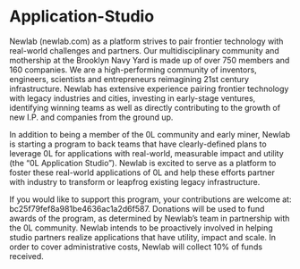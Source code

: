 # Application-Studio

Newlab (newlab.com) as a platform strives to pair frontier technology with real-world challenges and partners. Our multidisciplinary community and mothership at the Brooklyn Navy Yard is made up of over 750 members and 160 companies. We are a high-performing community of inventors, engineers, scientists and entrepreneurs reimagining 21st century infrastructure. Newlab has extensive experience pairing frontier technology with legacy industries and cities, investing in early-stage ventures, identifying winning teams as well as directly contributing to the growth of new I.P. and companies from the ground up.

In addition to being a member of the 0L community and early miner, Newlab is starting a program to back teams that have clearly-defined plans to leverage 0L for applications with real-world, measurable impact and utility (the “0L Application Studio”). Newlab is excited to serve as a platform to foster these real-world applications of 0L and help these efforts partner with industry to transform or leapfrog existing legacy infrastructure. 

If you would like to support this program, your contributions are welcome at: bc25f79fef8a981be4636ac1a2d6f587. Donations will be used to fund awards of the program, as determined by Newlab’s team in partnership with the 0L community. Newlab intends to be proactively involved in helping studio partners realize applications that have utility, impact and scale. In order to cover administrative costs, Newlab will collect 10% of funds received.
